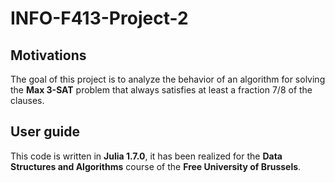 # INFO-F413-Project-2

## Motivations
The goal of this project is to analyze the behavior of an algorithm for solving the **Max 3-SAT** problem that always satisfies at least a fraction 7/8 of the clauses.

## User guide
This code is written in **Julia 1.7.0**, it has been realized for the **Data Structures and Algorithms** course of the **Free University of Brussels**.
